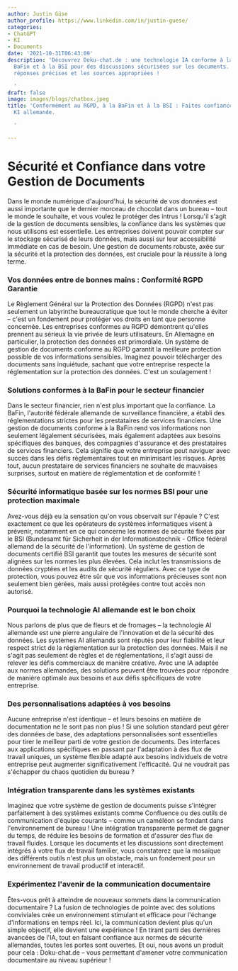 ```yaml
---
author: Justin Güse
author_profile: https://www.linkedin.com/in/justin-guese/
categories:
- ChatGPT
- KI
- Documents
date: '2021-10-31T06:43:09'
description: 'Découvrez Doku-chat.de : une technologie IA conforme à la DSGVO, à la
  BaFin et à la BSI pour des discussions sécurisées sur les documents. Obtenez des
  réponses précises et les sources appropriées !

  '
draft: false
image: images/blogs/chatbox.jpeg
title: 'Conformément au RGPD, à la BaFin et à la BSI : Faites confiance à la technologie
  KI allemande.

  '

---
```

# Sécurité et Confiance dans votre Gestion de Documents

Dans le monde numérique d'aujourd'hui, la sécurité de vos données est aussi importante que le dernier morceau de chocolat dans un bureau – tout le monde le souhaite, et vous voulez le protéger des intrus ! Lorsqu'il s'agit de la gestion de documents sensibles, la confiance dans les systèmes que nous utilisons est essentielle. Les entreprises doivent pouvoir compter sur le stockage sécurisé de leurs données, mais aussi sur leur accessibilité immédiate en cas de besoin.  Une gestion de documents robuste, axée sur la sécurité et la protection des données, est cruciale pour la réussite à long terme.

### Vos données entre de bonnes mains : Conformité RGPD Garantie

Le Règlement Général sur la Protection des Données (RGPD) n'est pas seulement un labyrinthe bureaucratique que tout le monde cherche à éviter – c'est un fondement pour protéger vos droits en tant que personne concernée. Les entreprises conformes au RGPD démontrent qu'elles prennent au sérieux la vie privée de leurs utilisateurs.  En Allemagne en particulier, la protection des données est primordiale. Un système de gestion de documents conforme au RGPD garantit la meilleure protection possible de vos informations sensibles. Imaginez pouvoir télécharger des documents sans inquiétude, sachant que votre entreprise respecte la réglementation sur la protection des données. C'est un soulagement !

### Solutions conformes à la BaFin pour le secteur financier

Dans le secteur financier, rien n'est plus important que la confiance. La BaFin, l'autorité fédérale allemande de surveillance financière, a établi des réglementations strictes pour les prestataires de services financiers. Une gestion de documents conforme à la BaFin rend vos informations non seulement légalement sécurisées, mais également adaptées aux besoins spécifiques des banques, des compagnies d'assurance et des prestataires de services financiers. Cela signifie que votre entreprise peut naviguer avec succès dans les défis réglementaires tout en minimisant les risques. Après tout, aucun prestataire de services financiers ne souhaite de mauvaises surprises, surtout en matière de réglementation et de conformité !

### Sécurité informatique basée sur les normes BSI pour une protection maximale

Avez-vous déjà eu la sensation qu'on vous observait sur l'épaule ?  C'est exactement ce que les opérateurs de systèmes informatiques visent à prévenir, notamment en ce qui concerne les normes de sécurité fixées par le BSI (Bundesamt für Sicherheit in der Informationstechnik - Office fédéral allemand de la sécurité de l'information). Un système de gestion de documents certifié BSI garantit que toutes les mesures de sécurité sont alignées sur les normes les plus élevées. Cela inclut les transmissions de données cryptées et les audits de sécurité réguliers. Avec ce type de protection, vous pouvez être sûr que vos informations précieuses sont non seulement bien gérées, mais aussi protégées contre tout accès non autorisé.

### Pourquoi la technologie AI allemande est le bon choix

Nous parlons de plus que de fleurs et de fromages – la technologie AI allemande est une pierre angulaire de l'innovation et de la sécurité des données. Les systèmes AI allemands sont réputés pour leur fiabilité et leur respect strict de la réglementation sur la protection des données. Mais il ne s'agit pas seulement de règles et de réglementations, il s'agit aussi de relever les défis commerciaux de manière créative. Avec une IA adaptée aux normes allemandes, des solutions peuvent être trouvées pour répondre de manière optimale aux besoins et aux défis spécifiques de votre entreprise.

### Des personnalisations adaptées à vos besoins

Aucune entreprise n'est identique – et leurs besoins en matière de documentation ne le sont pas non plus ! Si une solution standard peut gérer des données de base, des adaptations personnalisées sont essentielles pour tirer le meilleur parti de votre gestion de documents. Des interfaces aux applications spécifiques en passant par l'adaptation à des flux de travail uniques, un système flexible adapté aux besoins individuels de votre entreprise peut augmenter significativement l'efficacité. Qui ne voudrait pas s'échapper du chaos quotidien du bureau ?

### Intégration transparente dans les systèmes existants

Imaginez que votre système de gestion de documents puisse s'intégrer parfaitement à des systèmes existants comme Confluence ou des outils de communication d'équipe courants – comme un caméléon se fondant dans l'environnement de bureau ! Une intégration transparente permet de gagner du temps, de réduire les besoins de formation et d'assurer des flux de travail fluides. Lorsque les documents et les discussions sont directement intégrés à votre flux de travail familier, vous constaterez que la mosaïque des différents outils n'est plus un obstacle, mais un fondement pour un environnement de travail productif et interactif.

### Expérimentez l'avenir de la communication documentaire

Êtes-vous prêt à atteindre de nouveaux sommets dans la communication documentaire ? La fusion de technologies de pointe avec des solutions conviviales crée un environnement stimulant et efficace pour l'échange d'informations en temps réel. Ici, la communication devient plus qu'un simple objectif, elle devient une expérience ! En tirant parti des dernières avancées de l'IA, tout en faisant confiance aux normes de sécurité allemandes, toutes les portes sont ouvertes. Et oui, nous avons un produit pour cela : Doku-chat.de – vous permettant d'amener votre communication documentaire au niveau supérieur !
